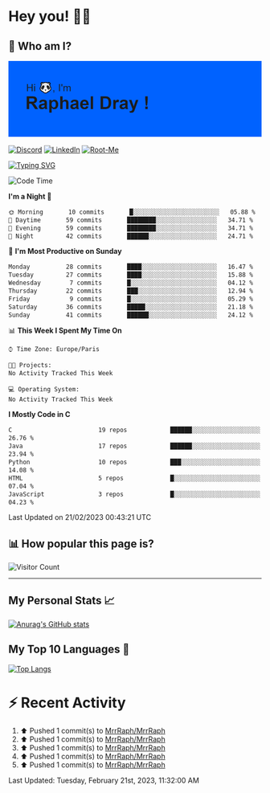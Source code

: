 # **Hey you! 👋🏼**

## **🔎 Who am I?**

<img src="https://github.com/MrrRaph/MrrRaph/blob/master/header.png?raw=true">

[![Discord](https://img.shields.io/badge/Discord-7289DA?style=for-the-badge&logo=discord&logoColor=white
)](https://discordapp.com/users/MrRaph#4214/)
[![LinkedIn](https://img.shields.io/badge/LinkedIn-0077B5?style=for-the-badge&logo=linkedin&logoColor=white)](https://www.linkedin.com/in/raphaeldray/)
[![Root-Me](https://img.shields.io/badge/dynamic/json?color=yellowgreen&label=Root-me%20Score&query=score&style=for-the-badge&url=https://raw.githubusercontent.com/MrrRaph/MrrRaph/master/root-me-stats.json&logoColor=white)](https://www.root-me.org/PandHacker)


[![Typing SVG](https://readme-typing-svg.herokuapp.com?font=glory&size=23&multiline=true&height=65&lines=CyberSecurity+Engineer+%F0%9F%92%BB;Freelance+Fullstack+Developer)](https://git.io/typing-svg)

<!--START_SECTION:waka-->
![Code Time](http://img.shields.io/badge/Code%20Time-0%20secs-blue)

**I'm a Night 🦉** 

```text
🌞 Morning       10 commits       █░░░░░░░░░░░░░░░░░░░░░░░░   05.88 % 
🌆 Daytime       59 commits       ████████░░░░░░░░░░░░░░░░░   34.71 % 
🌃 Evening       59 commits       ████████░░░░░░░░░░░░░░░░░   34.71 % 
🌙 Night         42 commits       ██████░░░░░░░░░░░░░░░░░░░   24.71 % 

```
📅 **I'm Most Productive on Sunday** 

```text
Monday          28 commits       ████░░░░░░░░░░░░░░░░░░░░░   16.47 % 
Tuesday         27 commits       ████░░░░░░░░░░░░░░░░░░░░░   15.88 % 
Wednesday        7 commits       █░░░░░░░░░░░░░░░░░░░░░░░░   04.12 % 
Thursday        22 commits       ███░░░░░░░░░░░░░░░░░░░░░░   12.94 % 
Friday           9 commits       █░░░░░░░░░░░░░░░░░░░░░░░░   05.29 % 
Saturday        36 commits       █████░░░░░░░░░░░░░░░░░░░░   21.18 % 
Sunday          41 commits       ██████░░░░░░░░░░░░░░░░░░░   24.12 % 

```


📊 **This Week I Spent My Time On** 

```text
⌚︎ Time Zone: Europe/Paris

🐱‍💻 Projects: 
No Activity Tracked This Week

💻 Operating System: 
No Activity Tracked This Week

```

**I Mostly Code in C** 

```text
C                        19 repos            ██████░░░░░░░░░░░░░░░░░░░   26.76 % 
Java                     17 repos            ██████░░░░░░░░░░░░░░░░░░░   23.94 % 
Python                   10 repos            ███░░░░░░░░░░░░░░░░░░░░░░   14.08 % 
HTML                     5 repos             █░░░░░░░░░░░░░░░░░░░░░░░░   07.04 % 
JavaScript               3 repos             █░░░░░░░░░░░░░░░░░░░░░░░░   04.23 % 

```



 Last Updated on 21/02/2023 00:43:21 UTC
<!--END_SECTION:waka-->

## **📊 How popular this page is?**

![Visitor Count](https://profile-counter.glitch.me/MrrRaph/count.svg)

---

## **My Personal Stats 📈**

[![Anurag's GitHub stats](https://github-readme-stats.vercel.app/api?username=mrrraph&count_private=true&show_icons=true&title_color=fff&text_color=fff&bg_color=30,36d1dc,904e95)](https://github.com/anuraghazra/github-readme-stats)

## **My Top 10 Languages 📣**

[![Top Langs](https://github-readme-stats.vercel.app/api/top-langs/?username=mrrraph&langs_count=10&layout=compact&hide=html,css&hide_title=true)](https://github.com/anuraghazra/github-readme-stats)


# **⚡ Recent Activity**

<!--RECENT_ACTIVITY:start-->
1. ⬆️ Pushed 1 commit(s) to [MrrRaph/MrrRaph](https://github.com/MrrRaph/MrrRaph)<br>
2. ⬆️ Pushed 1 commit(s) to [MrrRaph/MrrRaph](https://github.com/MrrRaph/MrrRaph)<br>
3. ⬆️ Pushed 1 commit(s) to [MrrRaph/MrrRaph](https://github.com/MrrRaph/MrrRaph)<br>
4. ⬆️ Pushed 1 commit(s) to [MrrRaph/MrrRaph](https://github.com/MrrRaph/MrrRaph)<br>
5. ⬆️ Pushed 1 commit(s) to [MrrRaph/MrrRaph](https://github.com/MrrRaph/MrrRaph)<br>
<!--RECENT_ACTIVITY:end-->
<!--RECENT_ACTIVITY:last_update-->
Last Updated: Tuesday, February 21st, 2023, 11:32:00 AM
<!--RECENT_ACTIVITY:last_update_end-->
